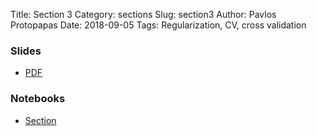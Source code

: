 Title: Section 3
Category: sections
Slug: section3
Author: Pavlos Protopapas
Date: 2018-09-05
Tags: Regularization, CV, cross validation


### Slides

- [PDF]({attach}presentation/section_3_slides.pdf)


### Notebooks

- [Section]({filename}notebook/section_3_student.ipynb)
<!-- - [Section]({filename}notebook/section_3_solutions.ipynb) -->
